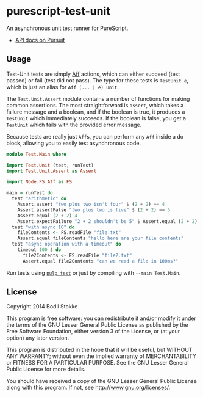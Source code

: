 # purescript-test-unit

An asynchronous unit test runner for PureScript.

* [API docs on Pursuit](http://pursuit.purescript.org/packages/purescript-test-unit/)

## Usage

Test-Unit tests are simply
[Aff](https://github.com/slamdata/purescript-aff) actions, which can
either succeed (test passed) or fail (test did not pass). The type for
these tests is `TestUnit e`, which is just an alias for `Aff (... | e)
Unit`.

The `Test.Unit.Assert` module contains a number of functions for
making common assertions. The most straightforward is `assert`, which
takes a failure message and a boolean, and if the boolean is true, it
produces a `TestUnit` which immediately succeeds. If the boolean is
false, you get a `TestUnit` which fails with the provided error
message.

Because tests are really just `Aff`s, you can perform any `Aff` inside
a do block, allowing you to easily test asynchronous code.

```purescript
module Test.Main where

import Test.Unit (test, runTest)
import Test.Unit.Assert as Assert

import Node.FS.Aff as FS

main = runTest do
  test "arithmetic" do
    Assert.assert "two plus two isn't four" $ (2 + 2) == 4
    Assert.assertFalse "two plus two is five" $ (2 + 2) == 5
    Assert.equal (2 + 2) 4
    Assert.expectFailure "2 + 2 shouldn't be 5" $ Assert.equal (2 + 2) 5
  test "with async IO" do
    fileContents <- FS.readFile "file.txt"
    Assert.equal fileContents "hello here are your file contents"
  test "async operation with a timeout" do
    timeout 100 $ do
      file2Contents <- FS.readFile "file2.txt"
      Assert.equal file2Contents "can we read a file in 100ms?"
```

Run tests using [`pulp test`](https://github.com/bodil/pulp) or just
by compiling with `--main Test.Main`.

## License

Copyright 2014 Bodil Stokke

This program is free software: you can redistribute it and/or modify
it under the terms of the GNU Lesser General Public License as
published by the Free Software Foundation, either version 3 of the
License, or (at your option) any later version.

This program is distributed in the hope that it will be useful, but
WITHOUT ANY WARRANTY; without even the implied warranty of
MERCHANTABILITY or FITNESS FOR A PARTICULAR PURPOSE. See the GNU
Lesser General Public License for more details.

You should have received a copy of the GNU Lesser General Public
License along with this program. If not, see
<http://www.gnu.org/licenses/>.
